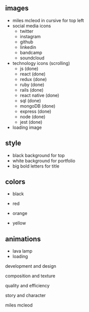 ## images
  - miles mcleod in cursive for top left
  - social media icons
    - twitter
    - instagram
    - github
    - linkedin
    - bandcamp
    - soundcloud
  - technology icons (scrolling)
    - js (done)
    - react (done)
    - redux (done)
    - ruby (done)
    - rails (done)
    - react native (done)
    - sql (done)
    - mongoDB (done)
    - express (done)
    - node (done)
    - jest (done)
  - loading image


## style
  - black background for top
  - white background for portfolio
  - big bold letters for title

## colors
  - black
  - red

  - orange
  - yellow

## animations
  - lava lamp
  - loading




development and design

composition and texture

quality and efficiency

story and character

miles mcleod
